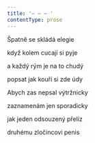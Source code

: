 ```yaml
---
title: '– – – '
contentType: prose
---
```


Špatně se skládá elegie

když kolem cucají si pyje

a každý rým je na to chudý

popsat jak kouří si zde údy

Abych zas nepsal výtržnicky

zaznamenám jen sporadicky

jak jeden odsouzený přelíz

druhému zločincovi penis
